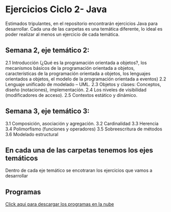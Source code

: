 # Ejercicios Ciclo 2- Java
Estimados tripulantes, en el repositorio encontrarán ejercicios Java para desarrollar.
Cada una de las carpetas es una temática diferente, lo ideal es poder realizar al menos un ejercicio de cada temática.

## Semana 2, eje temático 2:

2.1 Introducción (¿Qué es la programación orientada a objetos?, los mecanismos básicos de la programación orientada a objetos, características de la programación orientada a objetos, los lenguajes orientados a objetos, el modelo de la programación orientada a eventos) 
2.2 Lenguaje unificado de modelado – UML. 
2.3 Objetos y clases: Conceptos, diseño (notaciones), implementación. 
2.4 Los niveles de visibilidad (modificadores de acceso). 
2.5 Contextos estático y dinámico.

## Semana 3, eje temático 3:
3.1 Composición, asociación y agregación.
3.2 Cardinalidad
3.3 Herencia
3.4 Polimorfismo (funciones y operadores)
3.5 Sobreescritura de métodos
3.6 Modelado estructural


## En cada una de las carpetas tenemos los ejes temáticos
 Dentro de cada eje temático se encotraran los ejercicios que vamos a desarrollar

## Programas
[Click aqui para descargar los programas en la nube](https://mailuis-my.sharepoint.com/:f:/g/personal/misiontic_formador85_uis_edu_co/Em3M_0VinMdEiX8upD7MoZ0BPWDpz2ZjAsAlTIV15Tgh9A?e=Kdm7Kg)

